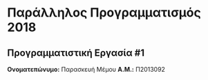 # Παράλληλος Προγραμματισμός 2018
## Προγραμματιστική Εργασία #1

**Ονοματεπώνυμο:** Παρασκευή Μέμου
**Α.Μ.:** Π2013092


